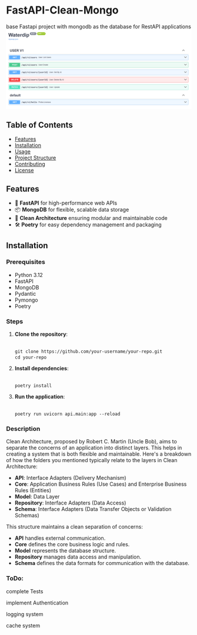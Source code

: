 # FastAPI-Clean-Mongo

base Fastapi project with mongodb as the database for RestAPI applications
![image of docs](https://github.com/movassaghi6/fastapi-clean-mongo/blob/main/docs.png)

## Table of Contents

- [Features](##Features)
- [Installation](##Installation)
- [Usage](https://www.notion.so/re-b39773b9a6994ba08627024ac12c20b0?pvs=21)
- [Project Structure](https://www.notion.so/re-b39773b9a6994ba08627024ac12c20b0?pvs=21)
- [Contributing](https://www.notion.so/re-b39773b9a6994ba08627024ac12c20b0?pvs=21)
- [License](https://www.notion.so/re-b39773b9a6994ba08627024ac12c20b0?pvs=21)

## Features

- 🚀 **FastAPI** for high-performance web APIs
- 📦 **MongoDB** for flexible, scalable data storage
- 🎯 **Clean Architecture** ensuring modular and maintainable code
- 🛠️ **Poetry** for easy dependency management and packaging

## Installation

### Prerequisites

- Python 3.12
- FastAPI
- MongoDB
- Pydantic
- Pymongo
- Poetry

### Steps

1. **Clone the repository**:
    
    ```
    
    git clone https://github.com/your-username/your-repo.git
    cd your-repo
    
    ```
    
2. **Install dependencies**:
    
    ```
    
    poetry install
    
    ```
    
3. **Run the application**:
    
    ```
    
    poetry run uvicorn api.main:app --reload
    
    ```
    

### 

### Description
Clean Architecture, proposed by Robert C. Martin (Uncle Bob), aims to separate the concerns of an application into distinct layers. This helps in creating a system that is both flexible and maintainable. Here's a breakdown of how the folders you mentioned typically relate to the layers in Clean Architecture:

- **API**: Interface Adapters (Delivery Mechanism)
- **Core**: Application Business Rules (Use Cases) and Enterprise Business Rules (Entities)
- **Model**: Data Layer
- **Repository**: Interface Adapters (Data Access)
- **Schema**: Interface Adapters (Data Transfer Objects or Validation Schemas)

This structure maintains a clean separation of concerns:

- **API** handles external communication.
- **Core** defines the core business logic and rules.
- **Model** represents the database structure.
- **Repository** manages data access and manipulation.
- **Schema** defines the data formats for communication with the database.

### ToDo:

complete Tests

implement Authentication

logging system

cache system
